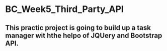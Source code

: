 # BC_Week5_Third_Party_API

## This practic project is going to build up a task manager wit hthe helpo of JQUery and Bootstrap API.